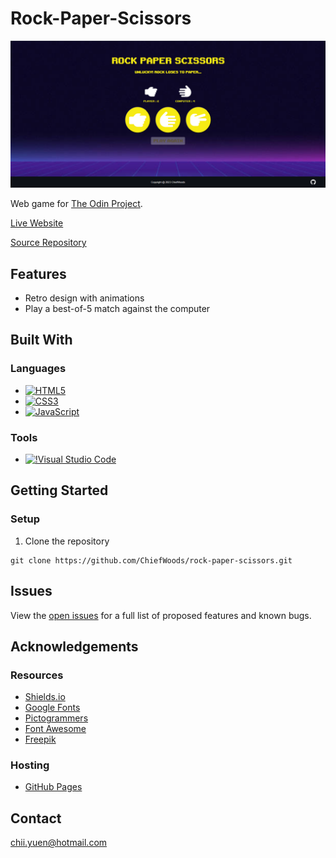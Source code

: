 # Rock-Paper-Scissors

![Screenshot](screenshot.png)

Web game for [The Odin Project](https://www.theodinproject.com/).

[Live Website](https://chiefwoods.github.io/rock-paper-scissors/)  

[Source Repository](https://github.com/ChiefWoods/rock-paper-scissors)

## Features

- Retro design with animations
- Play a best-of-5 match against the computer

## Built With

### Languages

- [![HTML5](https://img.shields.io/badge/HTML5-white?style=for-the-badge&logo=html5&logoColor=e65127)](https://html5.org/)
- [![CSS3](https://img.shields.io/badge/CSS3-white?style=for-the-badge&logo=css3&logoColor=306AF1)](https://www.w3.org/Style/CSS/Overview.en.html)
- [![JavaScript](https://img.shields.io/badge/Javascript-383936?style=for-the-badge&logo=javascript)](https://js.org/index.html)

### Tools

- [![!Visual Studio Code](https://img.shields.io/badge/Visual%20Studio%20Code-2c2c32?style=for-the-badge&logo=visual-studio-code&logoColor=007ACC)](https://code.visualstudio.com/)

## Getting Started

### Setup

1. Clone the repository
```
git clone https://github.com/ChiefWoods/rock-paper-scissors.git
```

## Issues

View the [open issues](https://github.com/ChiefWoods/rock-paper-scissors/issues) for a full list of proposed features and known bugs.

## Acknowledgements

### Resources

- [Shields.io](https://shields.io/)
- [Google Fonts](https://fonts.google.com/)
- [Pictogrammers](https://pictogrammers.com/)
- [Font Awesome](https://fontawesome.com/)
- [Freepik](https://www.freepik.com/)

### Hosting

- [GitHub Pages](https://pages.github.com/)

## Contact

[chii.yuen@hotmail.com](mailto:chii.yuen@hotmail.com)